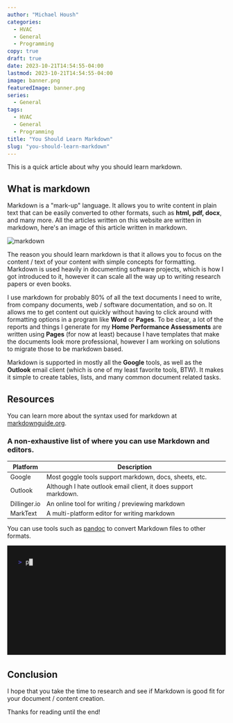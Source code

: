 ```yaml
---
author: "Michael Housh"
categories:
  - HVAC
  - General
  - Programming
copy: true
draft: true
date: 2023-10-21T14:54:55-04:00
lastmod: 2023-10-21T14:54:55-04:00
image: banner.png
featuredImage: banner.png
series:
  - General
tags:
  - HVAC
  - General
  - Programming
title: "You Should Learn Markdown"
slug: "you-should-learn-markdown"
---
```


This is a quick article about why you should learn markdown.

## What is markdown

Markdown is a "mark-up" language. It allows you to write content in plain text
that can be easily converted to other formats, such as **html, pdf, docx**, and
many more. All the articles written on this website are written in markdown,
here's an image of this article written in markdown.

![markdown](markdown.png)

The reason you should learn markdown is that it allows you to focus on the
content / text of your content with simple concepts for formatting. Markdown is
used heavily in documenting software projects, which is how I got introduced to
it, however it can scale all the way up to writing research papers or even
books.

I use markdown for probably 80% of all the text documents I need to write, from
company documents, web / software documentation, and so on. It allows me to get
content out quickly without having to click around with formatting options in a
program like **Word** or **Pages**. To be clear, a lot of the reports and things
I generate for my **Home Performance Assessments** are written using **Pages**
(for now at least) because I have templates that make the documents look more
professional, however I am working on solutions to migrate those to be markdown
based.

Markdown is supported in mostly all the **Google** tools, as well as the
**Outlook** email client (which is one of my least favorite tools, BTW). It
makes it simple to create tables, lists, and many common document related tasks.

## Resources

You can learn more about the syntax used for markdown at
[markdownguide.org](https://www.markdownguide.org/basic-syntax/).

### A non-exhaustive list of where you can use Markdown and editors.

| Platform     | Description                                                     |
| ------------ | --------------------------------------------------------------- |
| Google       | Most goggle tools support markdown, docs, sheets, etc.          |
| Outlook      | Although I hate outlook email client, it does support markdown. |
| Dillinger.io | An online tool for writing / previewing markdown                |
| MarkText     | A multi-platform editor for writing markdown                    |

You can use tools such as [pandoc](https://pandoc.org/#) to convert Markdown
files to other formats.

![pandoc](pandoc.gif)

## Conclusion

I hope that you take the time to research and see if Markdown is good fit for
your document / content creation.

Thanks for reading until the end!
